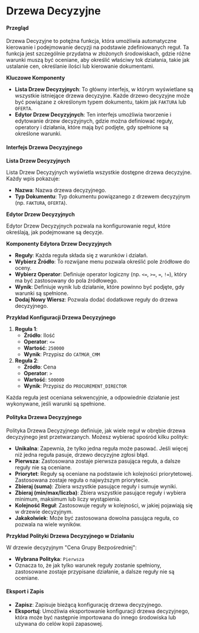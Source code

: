 # Drzewa Decyzyjne

#### Przegląd

Drzewa Decyzyjne to potężna funkcja, która umożliwia automatyczne kierowanie i podejmowanie decyzji na podstawie zdefiniowanych reguł. Ta funkcja jest szczególnie przydatna w złożonych środowiskach, gdzie różne warunki muszą być oceniane, aby określić właściwy tok działania, takie jak ustalanie cen, określanie ilości lub kierowanie dokumentami.

**Kluczowe Komponenty**

* **Lista Drzew Decyzyjnych**: To główny interfejs, w którym wyświetlane są wszystkie istniejące drzewa decyzyjne. Każde drzewo decyzyjne może być powiązane z określonym typem dokumentu, takim jak `FAKTURA` lub `OFERTA`.
* **Edytor Drzew Decyzyjnych**: Ten interfejs umożliwia tworzenie i edytowanie drzew decyzyjnych, gdzie można definiować reguły, operatory i działania, które mają być podjęte, gdy spełnione są określone warunki.

#### Interfejs Drzewa Decyzyjnego

**Lista Drzew Decyzyjnych**

Lista Drzew Decyzyjnych wyświetla wszystkie dostępne drzewa decyzyjne. Każdy wpis pokazuje:

* **Nazwa**: Nazwa drzewa decyzyjnego.
* **Typ Dokumentu**: Typ dokumentu powiązanego z drzewem decyzyjnym (np. `FAKTURA`, `OFERTA`).

**Edytor Drzew Decyzyjnych**

Edytor Drzew Decyzyjnych pozwala na konfigurowanie reguł, które określają, jak podejmowane są decyzje.

**Komponenty Edytora Drzew Decyzyjnych**

* **Reguły**: Każda reguła składa się z warunków i działań.
* **Wybierz Źródło**: To rozwijane menu pozwala określić pole źródłowe do oceny.
* **Wybierz Operator**: Definiuje operator logiczny (np. `<=`, `>=`, `=`, `!=`), który ma być zastosowany do pola źródłowego.
* **Wynik**: Definiuje wynik lub działanie, które powinno być podjęte, gdy warunki są spełnione.
* **Dodaj Nowy Wiersz**: Pozwala dodać dodatkowe reguły do drzewa decyzyjnego.

**Przykład Konfiguracji Drzewa Decyzyjnego**

1. **Reguła 1**:
   * **Źródło**: Ilość
   * **Operator**: `<=`
   * **Wartość**: `250000`
   * **Wynik**: Przypisz do `CATMGR_CMM`
2. **Reguła 2**:
   * **Źródło**: Cena
   * **Operator**: `>`
   * **Wartość**: `500000`
   * **Wynik**: Przypisz do `PROCUREMENT_DIRECTOR`

Każda reguła jest oceniana sekwencyjnie, a odpowiednie działanie jest wykonywane, jeśli warunki są spełnione.

#### Polityka Drzewa Decyzyjnego

Polityka Drzewa Decyzyjnego definiuje, jak wiele reguł w obrębie drzewa decyzyjnego jest przetwarzanych. Możesz wybierać spośród kilku polityk:

* **Unikalna**: Zapewnia, że tylko jedna reguła może pasować. Jeśli więcej niż jedna reguła pasuje, drzewo decyzyjne zgłosi błąd.
* **Pierwsza**: Zastosowana zostaje pierwsza pasująca reguła, a dalsze reguły nie są oceniane.
* **Priorytet**: Reguły są oceniane na podstawie ich kolejności priorytetowej. Zastosowana zostaje reguła o najwyższym priorytecie.
* **Zbieraj (suma)**: Zbiera wszystkie pasujące reguły i sumuje wyniki.
* **Zbieraj (min/max/liczba)**: Zbiera wszystkie pasujące reguły i wybiera minimum, maksimum lub liczy wystąpienia.
* **Kolejność Reguł**: Zastosowuje reguły w kolejności, w jakiej pojawiają się w drzewie decyzyjnym.
* **Jakakolwiek**: Może być zastosowana dowolna pasująca reguła, co pozwala na wiele wyników.

**Przykład Polityki Drzewa Decyzyjnego w Działaniu**

W drzewie decyzyjnym "Cena Grupy Bezpośredniej":

* **Wybrana Polityka**: `Pierwsza`
* Oznacza to, że jak tylko warunek reguły zostanie spełniony, zastosowane zostaje przypisane działanie, a dalsze reguły nie są oceniane.

#### Eksport i Zapis

* **Zapisz**: Zapisuje bieżącą konfigurację drzewa decyzyjnego.
* **Eksportuj**: Umożliwia eksportowanie konfiguracji drzewa decyzyjnego, która może być następnie importowana do innego środowiska lub używana do celów kopii zapasowej.
